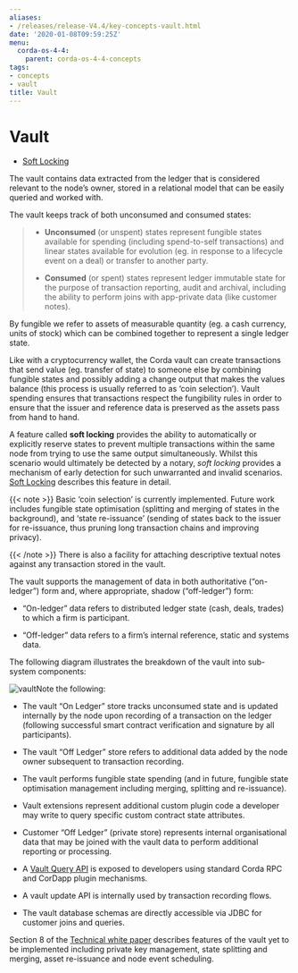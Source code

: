 ```yaml
---
aliases:
- /releases/release-V4.4/key-concepts-vault.html
date: '2020-01-08T09:59:25Z'
menu:
  corda-os-4-4:
    parent: corda-os-4-4-concepts
tags:
- concepts
- vault
title: Vault
---
```



# Vault


* [Soft Locking](soft-locking.md)


The vault contains data extracted from the ledger that is considered relevant to the node’s owner, stored in a relational model
            that can be easily queried and worked with.

The vault keeps track of both unconsumed and consumed states:

> 
> 
> * **Unconsumed** (or unspent) states represent fungible states available for spending (including spend-to-self transactions)
>                         and linear states available for evolution (eg. in response to a lifecycle event on a deal) or transfer to another party.
> 
> 
> * **Consumed** (or spent) states represent ledger immutable state for the purpose of transaction reporting, audit and archival, including the ability to perform joins with app-private data (like customer notes).
> 
> 
By fungible we refer to assets of measurable quantity (eg. a cash currency, units of stock) which can be combined
            together to represent a single ledger state.

Like with a cryptocurrency wallet, the Corda vault can create transactions that send value (eg. transfer of state) to
            someone else by combining fungible states and possibly adding a change output that makes the values balance (this
            process is usually referred to as ‘coin selection’). Vault spending ensures that transactions respect the fungibility
            rules in order to ensure that the issuer and reference data is preserved as the assets pass from hand to hand.

A feature called **soft locking** provides the ability to automatically or explicitly reserve states to prevent
            multiple transactions within the same node from trying to use the same output simultaneously. Whilst this scenario would
            ultimately be detected by a notary, *soft locking* provides a mechanism of early detection for such unwarranted and
            invalid scenarios. [Soft Locking](soft-locking.md) describes this feature in detail.


{{< note >}}
Basic ‘coin selection’ is currently implemented. Future work includes fungible state optimisation (splitting and
                merging of states in the background), and ‘state re-issuance’ (sending of states back to the
                issuer for re-issuance, thus pruning long transaction chains and improving privacy).

{{< /note >}}
There is also a facility for attaching descriptive textual notes against any transaction stored in the vault.

The vault supports the management of data in both authoritative (“on-ledger”) form and, where appropriate, shadow (“off-ledger”) form:


* “On-ledger” data refers to distributed ledger state (cash, deals, trades) to which a firm is participant.


* “Off-ledger” data refers to a firm’s internal reference, static and systems data.


The following diagram illustrates the breakdown of the vault into sub-system components:

![vault](/en/images/vault.png "vault")Note the following:


* The vault “On Ledger” store tracks unconsumed state and is updated internally by the node upon recording of a transaction on the ledger
                    (following successful smart contract verification and signature by all participants).


* The vault “Off Ledger” store refers to additional data added by the node owner subsequent to transaction recording.


* The vault performs fungible state spending (and in future, fungible state optimisation management including merging, splitting and re-issuance).


* Vault extensions represent additional custom plugin code a developer may write to query specific custom contract state attributes.


* Customer “Off Ledger” (private store) represents internal organisational data that may be joined with the vault data to perform additional reporting or processing.


* A [Vault Query API](api-vault-query.md) is exposed to developers using standard Corda RPC and CorDapp plugin mechanisms.


* A vault update API is internally used by transaction recording flows.


* The vault database schemas are directly accessible via JDBC for customer joins and queries.


Section 8 of the [Technical white paper](/en/pdf/corda-technical-whitepaper.pdf) describes features of the vault yet to be implemented including private key management, state splitting and merging, asset re-issuance and node event scheduling.


